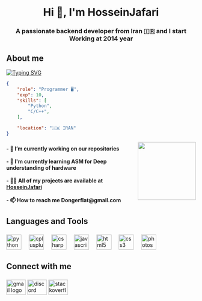 <h1 align=center>Hi 👋, I'm HosseinJafari</h1>

<h3 align="center">A passionate backend developer from Iran 🇮🇷 and I start Working at 2014 year</h3>


  
###

  

<h2 align="left">About me</h2>

<a href="https://git.io/typing-svg" align=center><img src="https://readme-typing-svg.demolab.com?font=Fira+Code&weight=700&size=35&pause=1000&color=31F73CD2&center=true&vCenter=true&random=false&width=1350&height=100&lines=Hello+guys+%F0%9F%91%8B;I+love+programming+%E2%9D%A4%EF%B8%8F" alt="Typing SVG" align=center /></a>

```json
{
    "role": "Programmer 🖥️",
    "exp": 10,
    "skills": [
        "Python",
        "C/C++",
    ],

    "location": "🇮🇷 IRAN"
}

```

  

<img align="right"  height="154"  src="https://media1.tenor.com/m/5ry-200hErMAAAAd/hacker-hacker-man.gif"/>

  

###

  

<h4 align="left">- 🔭 I’m currently working on our repositories<br><br>- 🌱 I'm currently learning ASM for Deep understanding of hardware <br><br>- 👨‍💻 All of my projects are available at <a  href="https://github.com/HosseinJafari303">HosseinJafari</a><br><br>- 📫 How to reach me Dongerflat@gmail.com</h4>

  

###

  

<h2 align="left">Languages and Tools</h2>

  

###

  

<div align="left">

<img  src="https://cdn.jsdelivr.net/gh/devicons/devicon/icons/python/python-original.svg"  height="40"  alt="python logo" />

<img  width="12" />

<img  src="https://cdn.jsdelivr.net/gh/devicons/devicon/icons/cplusplus/cplusplus-original.svg"  height="40"  alt="cplusplus logo" />

<img  width="12" />

<img  src="https://cdn.jsdelivr.net/gh/devicons/devicon/icons/csharp/csharp-original.svg"  height="40"  alt="csharp logo" />

<img  width="12" />

<img  src="https://cdn.jsdelivr.net/gh/devicons/devicon/icons/javascript/javascript-original.svg"  height="40"  alt="javascript logo" />

<img  width="12" />

<img  src="https://cdn.jsdelivr.net/gh/devicons/devicon/icons/html5/html5-original.svg"  height="40"  alt="html5 logo" />

<img  width="12" />

<img  src="https://cdn.jsdelivr.net/gh/devicons/devicon/icons/css3/css3-original.svg"  height="40"  alt="css3 logo" />

<img  width="12" />

<img  src="https://cdn.jsdelivr.net/gh/devicons/devicon/icons/photoshop/photoshop-plain.svg"  height="40"  alt="photoshop logo" />

</div>

  

###

  

<h2 align="left">Connect with me</h2>

  

###

  

<div align="left">

<img  src="https://raw.githubusercontent.com/maurodesouza/profile-readme-generator/master/src/assets/icons/social/gmail/default.svg"  width="52"  height="40"  alt="gmail logo" />


<img  src="https://raw.githubusercontent.com/maurodesouza/profile-readme-generator/master/src/assets/icons/social/discord/default.svg"  width="52"  height="40"  alt="discord logo" />

<img  src="https://raw.githubusercontent.com/maurodesouza/profile-readme-generator/master/src/assets/icons/social/stackoverflow/default.svg"  width="52"  height="40"  alt="stackoverflow logo" />

</div>

  

###

